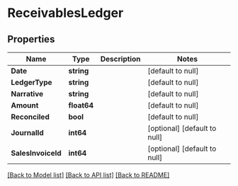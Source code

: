 # ReceivablesLedger

## Properties
Name | Type | Description | Notes
------------ | ------------- | ------------- | -------------
**Date** | **string** |  | [default to null]
**LedgerType** | **string** |  | [default to null]
**Narrative** | **string** |  | [default to null]
**Amount** | **float64** |  | [default to null]
**Reconciled** | **bool** |  | [default to null]
**JournalId** | **int64** |  | [optional] [default to null]
**SalesInvoiceId** | **int64** |  | [optional] [default to null]

[[Back to Model list]](../README.md#documentation-for-models) [[Back to API list]](../README.md#documentation-for-api-endpoints) [[Back to README]](../README.md)


